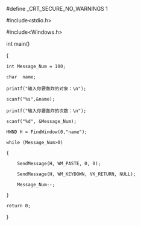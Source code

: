 #define _CRT_SECURE_NO_WARNINGS 1

#include<stdio.h>

#include<Windows.h>

int main()

{

	int Message_Num = 100;
  
	char  name;
  
	printf("输入你要轰炸的对象：\n");
  
	scanf("%s",&name);
  
	printf("输入你要轰炸的次数：\n");
  
	scanf("%d", &Message_Num);
  
	HWND H = FindWindow(0,"name");
  
	while (Message_Num>0)
  
	{
  
		SendMessage(H, WM_PASTE, 0, 0);
    
		SendMessage(H, WM_KEYDOWN, VK_RETURN, NULL);
    
		Message_Num--;
    
	}
  
	return 0;
  
}

